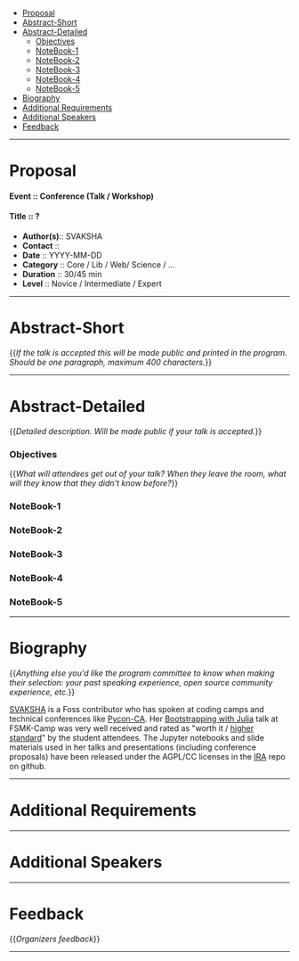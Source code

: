 + [Proposal](#proposal)
+ [Abstract-Short](#abstract-short) 
+ [Abstract-Detailed](#abstract-detailed)
    + [Objectives](#objectives)
    + [NoteBook-1](#notebook-1)
    + [NoteBook-2](#notebook-2)
    + [NoteBook-3](#notebook-3)
    + [NoteBook-4](#notebook-4)
    + [NoteBook-5](#notebook-5)
+ [Biography](#biography)
+ [Additional Requirements](#additional-requirements)
+ [Additional Speakers](#additional-speakers)
+ [Feedback](#feedback)

----

# Proposal
#### Event :: Conference (Talk / Workshop)
#### Title :: ?
+ __Author(s)__:: SVAKSHA
+ __Contact__  :: <svaksha-AT-gmail-DOT-com>
+ __Date__     :: YYYY-MM-DD
+ __Category__ :: Core / Lib / Web/ Science / ...
+ __Duration__ :: 30/45 min
+ __Level__    :: Novice / Intermediate / Expert

----

# Abstract-Short 
{{*If the talk is accepted this will be made public and printed in the program. Should be one paragraph, maximum 400 characters.*}}


----

# Abstract-Detailed
{{*Detailed description. Will be made public if your talk is accepted.*}}

### Objectives
{{*What will attendees get out of your talk? When they leave the room, what will they know that they didn't know before?*}}

### NoteBook-1
### NoteBook-2
### NoteBook-3
### NoteBook-4
### NoteBook-5

----

# Biography
{{*Anything else you'd like the program committee to know when making their selection: your past speaking experience, open source community experience, etc.*}}

[SVAKSHA](http://svaksha.com/pages/Bio) is a Foss contributor who has spoken at coding camps and technical conferences like [Pycon-CA](http://2012.pycon.ca/talk/29). Her [Bootstrapping with Julia](http://nbviewer.ipython.org/github/svaksha/ira/blob/master/2015-07-fsmkcamp/00_index.ipynb) talk at FSMK-Camp was very well received and rated as "worth it / [higher standard](http://harikavreddy.blogspot.in/2015/07/i-always-wanted-my-holidays-to-be.html)" by the student attendees. The Jupyter notebooks and slide materials used in her talks and presentations (including conference proposals) have been released under the AGPL/CC licenses in the [IRA](http://svaksha.github.io/ira) repo on github.

----

# Additional Requirements

----

# Additional Speakers

----

# Feedback
{{*Organizers feedback*}}

----

